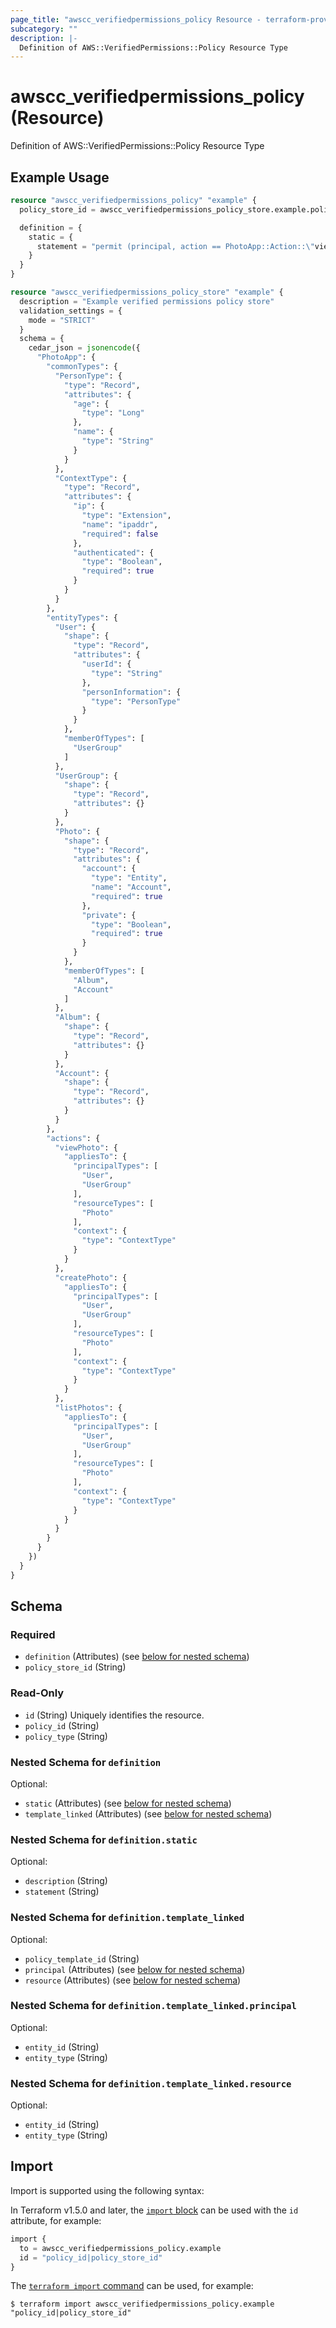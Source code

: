```yaml
---
page_title: "awscc_verifiedpermissions_policy Resource - terraform-provider-awscc"
subcategory: ""
description: |-
  Definition of AWS::VerifiedPermissions::Policy Resource Type
---
```


# awscc_verifiedpermissions_policy (Resource)

Definition of AWS::VerifiedPermissions::Policy Resource Type

## Example Usage

```terraform
resource "awscc_verifiedpermissions_policy" "example" {
  policy_store_id = awscc_verifiedpermissions_policy_store.example.policy_store_id

  definition = {
    static = {
      statement = "permit (principal, action == PhotoApp::Action::\"viewPhoto\", resource in PhotoApp::Album:: \"Record\");"
    }
  }
}

resource "awscc_verifiedpermissions_policy_store" "example" {
  description = "Example verified permissions policy store"
  validation_settings = {
    mode = "STRICT"
  }
  schema = {
    cedar_json = jsonencode({
      "PhotoApp": {
        "commonTypes": {
          "PersonType": {
            "type": "Record",
            "attributes": {
              "age": {
                "type": "Long"
              },
              "name": {
                "type": "String"
              }
            }
          },
          "ContextType": {
            "type": "Record",
            "attributes": {
              "ip": {
                "type": "Extension",
                "name": "ipaddr",
                "required": false
              },
              "authenticated": {
                "type": "Boolean",
                "required": true
              }
            }
          }
        },
        "entityTypes": {
          "User": {
            "shape": {
              "type": "Record",
              "attributes": {
                "userId": {
                  "type": "String"
                },
                "personInformation": {
                  "type": "PersonType"
                }
              }
            },
            "memberOfTypes": [
              "UserGroup"
            ]
          },
          "UserGroup": {
            "shape": {
              "type": "Record",
              "attributes": {}
            }
          },
          "Photo": {
            "shape": {
              "type": "Record",
              "attributes": {
                "account": {
                  "type": "Entity",
                  "name": "Account",
                  "required": true
                },
                "private": {
                  "type": "Boolean",
                  "required": true
                }
              }
            },
            "memberOfTypes": [
              "Album",
              "Account"
            ]
          },
          "Album": {
            "shape": {
              "type": "Record",
              "attributes": {}
            }
          },
          "Account": {
            "shape": {
              "type": "Record",
              "attributes": {}
            }
          }
        },
        "actions": {
          "viewPhoto": {
            "appliesTo": {
              "principalTypes": [
                "User",
                "UserGroup"
              ],
              "resourceTypes": [
                "Photo"
              ],
              "context": {
                "type": "ContextType"
              }
            }
          },
          "createPhoto": {
            "appliesTo": {
              "principalTypes": [
                "User",
                "UserGroup"
              ],
              "resourceTypes": [
                "Photo"
              ],
              "context": {
                "type": "ContextType"
              }
            }
          },
          "listPhotos": {
            "appliesTo": {
              "principalTypes": [
                "User",
                "UserGroup"
              ],
              "resourceTypes": [
                "Photo"
              ],
              "context": {
                "type": "ContextType"
              }
            }
          }
        }
      }
    })
  }
}
```

<!-- schema generated by tfplugindocs -->
## Schema

### Required

- `definition` (Attributes) (see [below for nested schema](#nestedatt--definition))
- `policy_store_id` (String)

### Read-Only

- `id` (String) Uniquely identifies the resource.
- `policy_id` (String)
- `policy_type` (String)

<a id="nestedatt--definition"></a>
### Nested Schema for `definition`

Optional:

- `static` (Attributes) (see [below for nested schema](#nestedatt--definition--static))
- `template_linked` (Attributes) (see [below for nested schema](#nestedatt--definition--template_linked))

<a id="nestedatt--definition--static"></a>
### Nested Schema for `definition.static`

Optional:

- `description` (String)
- `statement` (String)


<a id="nestedatt--definition--template_linked"></a>
### Nested Schema for `definition.template_linked`

Optional:

- `policy_template_id` (String)
- `principal` (Attributes) (see [below for nested schema](#nestedatt--definition--template_linked--principal))
- `resource` (Attributes) (see [below for nested schema](#nestedatt--definition--template_linked--resource))

<a id="nestedatt--definition--template_linked--principal"></a>
### Nested Schema for `definition.template_linked.principal`

Optional:

- `entity_id` (String)
- `entity_type` (String)


<a id="nestedatt--definition--template_linked--resource"></a>
### Nested Schema for `definition.template_linked.resource`

Optional:

- `entity_id` (String)
- `entity_type` (String)

## Import

Import is supported using the following syntax:

In Terraform v1.5.0 and later, the [`import` block](https://developer.hashicorp.com/terraform/language/import) can be used with the `id` attribute, for example:

```terraform
import {
  to = awscc_verifiedpermissions_policy.example
  id = "policy_id|policy_store_id"
}
```

The [`terraform import` command](https://developer.hashicorp.com/terraform/cli/commands/import) can be used, for example:

```shell
$ terraform import awscc_verifiedpermissions_policy.example "policy_id|policy_store_id"
```